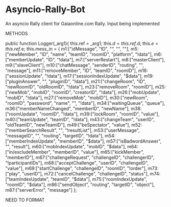 # Asyncio-Rally-Bot
An asyncio Rally client for Gaiaonline.com Rally.
Input being implemented


 METHODS 
 
 public function Logger(_arg1){ this.ref = _arg1; this.$d = this.ref.$d; this.$e = this.ref.$e; this.mess_in = { m1:["idMessage", "ID", "", "", ""], m5:["newMember", "ID", "name", "teamID", "roomID", "platform", "!data"], m6:["memberUpdate", "ID", "!data"], m7:["serverRestart"], m8:["masterClient"], m9:["slaveClient"], m10:["chatMessage", "senderID", "routing", "", "message"], m11:["removeMember", "ID", "teamID", "roomID"], m16:["sessionUpdate", "!data"], m17:["sessionIndexUpdate", "$data"], m19:["pluginAnswer", "", "pluginID", "!data"], m21:["changeRoom", "ID", "newRoomID", "oldRoomID", "!data"], m23:["removeRoom", "roomID"], m25:["newMob", "mobID", "roomID", "creatorID", "!data"], m26:["mobUpdate", "mobID", "!data"], m27:["removeMob", "mobID"], m30:["newRoom", "roomID", "password", "name", "", "!data"], m34:["waitingQueue", "queue"], m36:["memberNameChanged", "memberID", "newName"], m38:["roomUpdate", "roomID", "!data"], m39:["lockRoom", "roomID", "value"], m40:["teamUpdate", "teamID", "!data"], m43:["changeTeam", "userID", "oldTeamID", "newTeamID"], m49:["beSpectator", "value"], m52:["memberSearchResult", "", "!resultList"], m53:["userMessage", "messageID", "", "routing", "targetID", "!data"], m54:["memberIndexUpdate", "memberID", "$data"], m57:["isBadwordAnswer", "", "result"], m60:["mobIndexUpdate", "mobID", "$data"], m64:["in/excludeMember", "memberID", "value"], m65:["kickMember", "memberID"], m67:["challengeRequest", "challengeID", "challengerID", "!participantIDs"], m68:["acceptChallenge", "userID", "challengeID", "value"], m69:["startChallenge", "challengeID", "roomID", "!order"], m73:["play", "userID"], m72:["cancelChallenge", "challengeID", "status"], m74:["teamIndexUpdate", "teamID", "$data"], m75:["roomIndexUpdate", "roomID", "$data"], m86:["sendObject", "routing", "targetID", "object"], m87:["serverError", "message"] };
 
 NEED TO FORMAT
